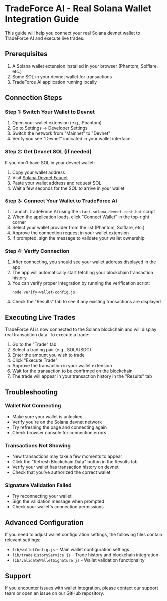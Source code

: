 # TradeForce AI - Real Solana Wallet Integration Guide

This guide will help you connect your real Solana devnet wallet to TradeForce AI and execute live trades.

## Prerequisites

1. A Solana wallet extension installed in your browser (Phantom, Solflare, etc.)
2. Some SOL in your devnet wallet for transactions
3. TradeForce AI application running locally

## Connection Steps

### Step 1: Switch Your Wallet to Devnet

1. Open your wallet extension (e.g., Phantom)
2. Go to Settings → Developer Settings
3. Switch the network from "Mainnet" to "Devnet"
4. Verify you see "Devnet" indicated in your wallet interface

### Step 2: Get Devnet SOL (if needed)

If you don't have SOL in your devnet wallet:

1. Copy your wallet address
2. Visit [Solana Devnet Faucet](https://solfaucet.com/)
3. Paste your wallet address and request SOL
4. Wait a few seconds for the SOL to arrive in your wallet

### Step 3: Connect Your Wallet to TradeForce AI

1. Launch TradeForce AI using the `start-solana-devnet-test.bat` script
2. When the application loads, click "Connect Wallet" in the top-right corner
3. Select your wallet provider from the list (Phantom, Solflare, etc.)
4. Approve the connection request in your wallet extension
5. If prompted, sign the message to validate your wallet ownership

### Step 4: Verify Connection

1. After connecting, you should see your wallet address displayed in the app
2. The app will automatically start fetching your blockchain transaction history
3. You can verify proper integration by running the verification script:
   ```
   node verify-wallet-config.js
   ```
4. Check the "Results" tab to see if any existing transactions are displayed

## Executing Live Trades

TradeForce AI is now connected to the Solana blockchain and will display real transaction data. To execute a trade:

1. Go to the "Trade" tab
2. Select a trading pair (e.g., SOL/USDC)
3. Enter the amount you wish to trade
4. Click "Execute Trade"
5. Approve the transaction in your wallet extension
6. Wait for the transaction to be confirmed on the blockchain
7. The trade will appear in your transaction history in the "Results" tab

## Troubleshooting

### Wallet Not Connecting

- Make sure your wallet is unlocked
- Verify you're on the Solana devnet network
- Try refreshing the page and connecting again
- Check browser console for connection errors

### Transactions Not Showing

- New transactions may take a few moments to appear
- Click the "Refresh Blockchain Data" button in the Results tab
- Verify your wallet has transaction history on devnet
- Check that you've authorized the correct wallet

### Signature Validation Failed

- Try reconnecting your wallet
- Sign the validation message when prompted
- Check your wallet's connection permissions

## Advanced Configuration

If you need to adjust wallet configuration settings, the following files contain relevant settings:

- `lib/walletConfig.js` - Main wallet configuration settings
- `lib/tradeHistoryService.js` - Trade history and blockchain integration
- `lib/validateWalletSignature.js` - Wallet validation functionality

## Support

If you encounter issues with wallet integration, please contact our support team or open an issue on our GitHub repository.
